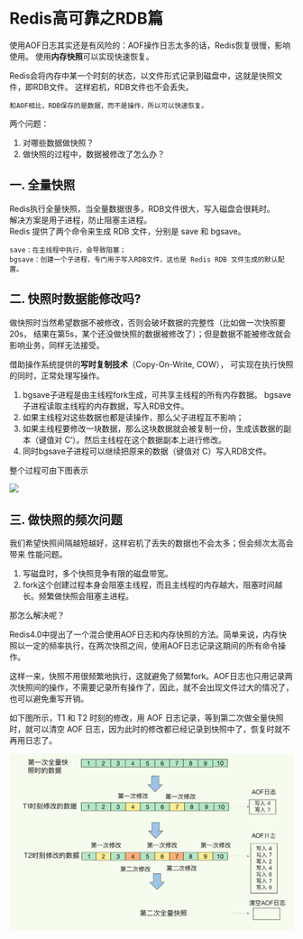 # Redis高可靠之RDB篇
使用AOF日志其实还是有风险的：AOF操作日志太多的话，Redis恢复很慢，影响使用。
使用**内存快照**可以实现快速恢复。

Redis会将内存中某一个时刻的状态，以文件形式记录到磁盘中，这就是快照文件，即RDB文件。
这样宕机，RDB文件也不会丢失。

    和AOF相比，RDB保存的是数据，而不是操作，所以可以快速恢复。

两个问题：
1. 对哪些数据做快照？
2. 做快照的过程中，数据被修改了怎么办？

## 一. 全量快照
Redis执行全量快照，当全量数据很多，RDB文件很大，写入磁盘会很耗时。  
解决方案是用子进程，防止阻塞主进程。  
Redis 提供了两个命令来生成 RDB 文件，分别是 save 和 bgsave。

    save：在主线程中执行，会导致阻塞；
    bgsave：创建一个子进程，专门用于写入RDB文件，这也是 Redis RDB 文件生成的默认配置。

## 二. 快照时数据能修改吗?
做快照时当然希望数据不被修改，否则会破坏数据的完整性（比如做一次快照要20s，
结果在第5s，某个还没做快照的数据被修改了）；但是数据不能被修改就会影响业务，同样无法接受。  

借助操作系统提供的**写时复制技术**（Copy-On-Write, COW），
可实现在执行快照的同时，正常处理写操作。

1. bgsave子进程是由主线程fork生成，可共享主线程的所有内存数据。
bgsave子进程读取主线程的内存数据，写入RDB文件。
2. 如果主线程对这些数据也都是读操作，那么父子进程互不影响；
3. 如果主线程要修改一块数据，那么这块数据就会被复制一份，生成该数据的副本（键值对 C’）。然后主线程在这个数据副本上进行修改。
4. 同时bgsave子进程可以继续把原来的数据（键值对 C）写入RDB文件。 

整个过程可由下图表示

![](Redis图/写时复制机制保证快照期间数据可修改.jpeg)

## 三. 做快照的频次问题
我们希望快照间隔越短越好，这样宕机了丢失的数据也不会太多；但会频次太高会带来
性能问题。
1. 写磁盘时，多个快照竞争有限的磁盘带宽。
2. fork这个创建过程本身会阻塞主线程，而且主线程的内存越大，阻塞时间越长。频繁做快照会阻塞主进程。

那怎么解决呢？  

Redis4.0中提出了一个混合使用AOF日志和内存快照的方法。简单来说，内存快照以一定的频率执行，在两次快照之间，使用AOF日志记录这期间的所有命令操作。  

这样一来，快照不用很频繁地执行，这就避免了频繁fork。AOF日志也只用记录两次快照间的操作，不需要记录所有操作了，因此，就不会出现文件过大的情况了，也可以避免重写开销。

如下图所示，T1 和 T2 时刻的修改，用 AOF 日志记录，等到第二次做全量快照时，就可以清空 AOF 日志，因为此时的修改都已经记录到快照中了，恢复时就不再用日志了。

![img.png](Redis图/AOF和RDB混合使用.png)
